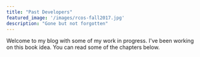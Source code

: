 ```yaml
---
title: "Past Developers"
featured_image: '/images/rcos-fall2017.jpg'
description: "Gone but not forgotten"
---
```

Welcome to my blog with some of my work in progress. I've been working on this book idea. You can read some of the chapters below.
